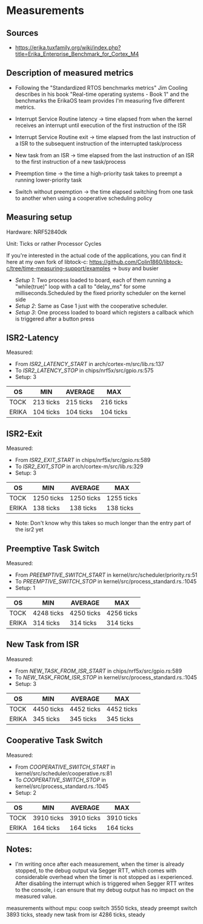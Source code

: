 # Measurements

## Sources

- <https://erika.tuxfamily.org/wiki/index.php?title=Erika_Enterprise_Benchmark_for_Cortex_M4>

## Description of measured metrics

- Following the "Standardized RTOS benchmarks metrics" Jim Cooling describes in his book "Real-time operating systems - Book 1" and the benchmarks the ErikaOS team provides I'm measuring five different metrics.

- Interrupt Service Routine latency -> time elapsed from when the kernel receives an interrupt until execution of the first instruction of the ISR

- Interrupt Service Routine exit -> time elapsed from the last instruction of a ISR to the subsequent instruction of the interrupted task/process

- New task from an ISR -> time elapsed from the last instruction of an ISR to the first instruction of a new task/process

- Preemption time -> the time a high-priority task takes to preempt a running lower-priority task

- Switch without preemption -> the time elapsed switching from one task to another when using a cooperative scheduling policy

## Measuring setup

Hardware: NRF52840dk

Unit: Ticks or rather Processor Cycles

If you're interested in the actual code of the applications, you can find it here at my own fork of libtock-c: https://github.com/Colin1860/libtock-c/tree/time-measuring-support/examples -> busy and busier

- _Setup 1_: Two process loaded to board, each of them running a "while(true)" loop with a call to "delay_ms" for some milliseconds.Scheduled by the fixed priority scheduler on the kernel side
- _Setup 2_: Same as Case 1 just with the cooperative scheduler.
- _Setup 3_: One process loaded to board which registers a callback which is triggered after a button press

## ISR2-Latency

Measured:

- From _ISR2_LATENCY_START_ in arch/cortex-m/src/lib.rs:137
- To _ISR2_LATENCY_STOP_ in chips/nrf5x/src/gpio.rs:575
- Setup: 3

| OS    | MIN       | AVERAGE   | MAX       |
| ----- | --------- | --------- | --------- |
| TOCK  | 213 ticks | 215 ticks | 216 ticks |
| ERIKA | 104 ticks | 104 ticks | 104 ticks |

## ISR2-Exit

Measured:

- From _ISR2_EXIT_START_ in chips/nrf5x/src/gpio.rs:589
- To _ISR2_EXIT_STOP_ in arch/cortex-m/src/lib.rs:329
- Setup: 3

| OS    | MIN        | AVERAGE    | MAX        |
| ----- | ---------- | ---------- | ---------- |
| TOCK  | 1250 ticks | 1250 ticks | 1255 ticks |
| ERIKA | 138 ticks  | 138 ticks  | 138 ticks  |

- Note: Don't know why this takes so much longer than the entry part of the isr2 yet

## Preemptive Task Switch

Measured:

- From _PREEMPTIVE_SWITCH_START_ in kernel/src/scheduler/priority.rs:51
- To _PREEMPTIVE_SWITCH_STOP_ in kernel/src/process_standard.rs.:1045
- Setup: 1

| OS    | MIN        | AVERAGE    | MAX        |
| ----- | ---------- | ---------- | ---------- |
| TOCK  | 4248 ticks | 4250 ticks | 4256 ticks |
| ERIKA | 314 ticks  | 314 ticks  | 314 ticks  |

## New Task from ISR

Measured:

- From _NEW_TASK_FROM_ISR_START_ in chips/nrf5x/src/gpio.rs:589
- To _NEW_TASK_FROM_ISR_STOP_ in kernel/src/process_standard.rs.:1045
- Setup: 3

| OS    | MIN        | AVERAGE    | MAX        |
| ----- | ---------- | ---------- | ---------- |
| TOCK  | 4450 ticks | 4452 ticks | 4452 ticks |
| ERIKA | 345 ticks  | 345 ticks  | 345 ticks  |

## Cooperative Task Switch

Measured:

- From _COOPERATIVE_SWITCH_START_ in kernel/src/scheduler/cooperative.rs:81
- To _COOPERATIVE_SWITCH_STOP_ in kernel/src/process_standard.rs.:1045
- Setup: 2

| OS    | MIN        | AVERAGE    | MAX        |
| ----- | ---------- | ---------- | ---------- |
| TOCK  | 3910 ticks | 3910 ticks | 3910 ticks |
| ERIKA | 164 ticks  | 164 ticks  | 164 ticks  |

## Notes:

- I'm writing once after each measurement, when the timer is already stopped, to the debug output via Segger RTT, which comes with considerable overhead when the timer is not stopped as i experienced. After disabling the interrupt which is triggered when Segger RTT writes to the console, i can ensure that my debug output has no impact on the measured value.

measurements without mpu:
coop switch 3550 ticks, steady
preempt switch 3893 ticks, steady
new task from isr 4286 ticks, steady
